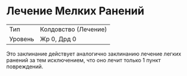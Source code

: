# Лечение Мелких Ранений
| | |
|---|---|
|Тип|Колдовство (Лечение)|
|Уровень| Жр 0, Дрд 0|

Это заклинание действует аналогично
заклинанию лечение легких ранений за
тем исключением, что оно лечит только
1 пункт повреждений.